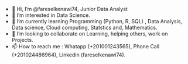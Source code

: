 - 👋 Hi, I’m @fareselkenawi74, Junior Data Analyst
- 👀 I’m interested in Data Science.
- 🌱 I’m currently learning Programming (Python, R, SQL) , Data Analysis, Data science, Cloud computing, Statstics and, Mathematics.
- 💞️ I’m looking to collaborate on Learning, helping others, work on Projects.
- 📫 How to reach me : Whatapp (+201001243565), Phone Call (+201024486964), Linkedin (fareselkenawi74).
<!---
fareselkenawi74/fareselkenawi74 is a ✨ special ✨ repository because its `README.md` (this file) appears on your GitHub profile.
You can click the Preview link to take a look at your changes.
--->
